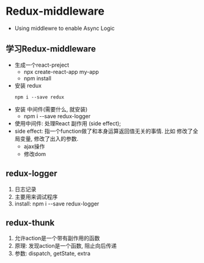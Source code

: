 # Redux-middleware
+ Using middlewre to enable Async Logic

## 学习Redux-middleware
+ 生成一个react-preject
  + npx create-react-app my-app
  + npm install
+ 安装 redux
  ```
  npm i --save redux
  ```
+ 安装 中间件(需要什么, 就安装)
  + npm i --save redux-logger
+ 使用中间件: 处理React 副作用 (side effect);
+ side effect:  指一个function做了和本身运算返回值无关的事情. 比如 修改了全局变量, 修改了出入的参数.
  - ajax操作
  - 修改dom
  
## redux-logger
1. 日志记录
2. 主要用来调试程序
3. install: npm i --save redux-logger

## redux-thunk
1. 允许action是一个带有副作用的函数
2. 原理: 发现action是一个函数, 阻止向后传递
3. 参数: dispatch, getState, extra